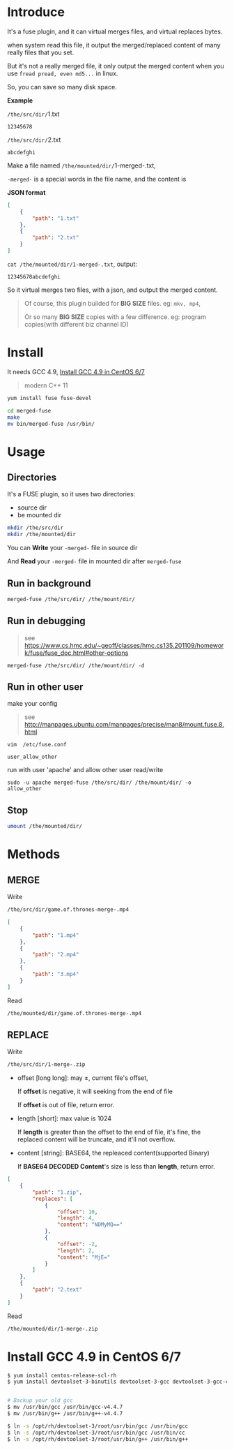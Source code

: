 # Introduce
It's a fuse plugin, and it can virtual merges files, and virtual replaces bytes.

when system read this file, it output the merged/replaced content of many really files that you set.

But it's not a really merged file, it only output the merged content when you use `fread pread, even md5...` in linux.

So, you can save so many disk space.

**Example**

`/the/src/dir/`1.txt

```text
12345678
```

`/the/src/dir/`2.txt

```text
abcdefghi
```

Make a file named `/the/mounted/dir/`1-merged-.txt, 

`-merged-` is a special words in the file name, and the content is

**JSON format**
```json
[
    {
        "path": "1.txt"
    },
    {
        "path": "2.txt"
    }
]
```

`cat /the/mounted/dir/1-merged-.txt`, output:

```text
12345678abcdefghi
```

So it virtual merges two files, with a json, and output the merged content.

> Of course, this plugin builded for **BIG SIZE** files. eg: `mkv, mp4`,
>
> Or so many **BIG SIZE** copies with a few difference. eg: program copies(with different biz channel ID) 

# Install
It needs GCC 4.9, [Install GCC 4.9 in CentOS 6/7](#install-gcc-49-in-centos-67)

> modern C++ 11

```bash
yum install fuse fuse-devel

cd merged-fuse
make
mv bin/merged-fuse /usr/bin/
```

# Usage
## Directories
It's a FUSE plugin, so it uses two directories:
- source dir
- be mounted dir

```bash
mkdir /the/src/dir
mkdir /the/mounted/dir
```

You can **Write** your `-merged-` file in source dir

And **Read** your `-merged-` file in mounted dir after `merged-fuse`

## Run in background
```bash
merged-fuse /the/src/dir/ /the/mount/dir/
```
## Run in debugging

> see https://www.cs.hmc.edu/~geoff/classes/hmc.cs135.201109/homework/fuse/fuse_doc.html#other-options

```
merged-fuse /the/src/dir/ /the/mount/dir/ -d
```

## Run in other user
make your config

> see http://manpages.ubuntu.com/manpages/precise/man8/mount.fuse.8.html

```
vim  /etc/fuse.conf 
```
```
user_allow_other
```
run with user 'apache' and allow other user read/write
```
sudo -u apache merged-fuse /the/src/dir/ /the/mount/dir/ -o allow_other
```

## Stop
```bash
umount /the/mounted/dir/
```

# Methods

## MERGE
Write
```bash
/the/src/dir/game.of.thrones-merge-.mp4
```

```json
[
    {
        "path": "1.mp4"
    },
    {
        "path": "2.mp4"
    },
    {
        "path": "3.mp4"
    }
]
```
Read

```bash
/the/mounted/dir/game.of.thrones-merge-.mp4
```

## REPLACE
Write
```bash
/the/src/dir/1-merge-.zip
```

- offset [long long]: may ±, current file's offset,

    If **offset** is negative, it will seeking from the end of file

    If **offset** is out of file, return error.

- length [short]: max value is 1024

    If **length** is greater than the offset to the end of file,
    it's fine, the replaced content will be truncate, and it'll not overflow. 


- content [string]: BASE64, the repleaced content(supported Binary)

    If **BASE64 DECODED Content**'s size is less than **length**, return error.

```json
[
    {
        "path": "1.zip",
        "replaces": [
            {
                "offset": 10,
                "length": 4,
                "content": "NDMyMQ=="
            },
            {
                "offset": -2,
                "length": 2,
                "content": "MjE="
            }
        ]
    },
    {
        "path": "2.text"
    }
]
```
Read

```bash
/the/mounted/dir/1-merge-.zip
```

# Install GCC 4.9 in CentOS 6/7
```bash
$ yum install centos-release-scl-rh
$ yum install devtoolset-3-binutils devtoolset-3-gcc devtoolset-3-gcc-c++


# Backup your old gcc
$ mv /usr/bin/gcc /usr/bin/gcc-v4.4.7
$ mv /usr/bin/g++ /usr/bin/g++-v4.4.7

$ ln -s /opt/rh/devtoolset-3/root/usr/bin/gcc /usr/bin/gcc
$ ln -s /opt/rh/devtoolset-3/root/usr/bin/gcc /usr/bin/cc
$ ln -s /opt/rh/devtoolset-3/root/usr/bin/g++ /usr/bin/g++
```